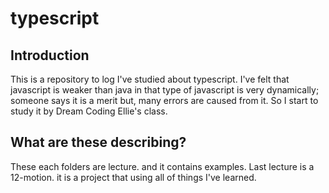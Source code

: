 # typescript

## Introduction
This is a repository to log I've studied about typescript.
I've felt that javascript is weaker than java in that type of javascript is very dynamically; someone says it is a merit but, many errors are caused from it. 
So I start to study it by Dream Coding Ellie's class.

## What are these describing? 
These each folders are lecture. and it contains examples. Last lecture is a 12-motion. it is a project that using all of things I've learned.
